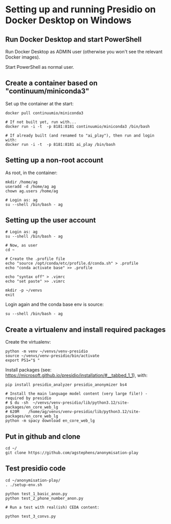# Setting up and running Presidio on Docker Desktop on Windows

## Run Docker Desktop and start PowerShell

Run Docker Desktop as ADMIN user (otherwise you won't see the relevant Docker images).

Start PowerShell as normal user.

## Create a container based on "continuum/miniconda3"

Set up the container at the start:

```
docker pull continuumio/miniconda3

# If not built yet, run with...
docker run -i -t  -p 8181:8181 continuumio/miniconda3 /bin/bash

# If already built (and renamed to "ai_play"), then run and login with:
docker run -i -t  -p 8181:8181 ai_play /bin/bash
```

## Setting up a non-root account

As root, in the container:

```
mkdir /home/ag
useradd -d /home/ag ag
chown ag.users /home/ag

# Login as: ag
su --shell /bin/bash - ag
```

## Setting up the user account

```
# Login as: ag
su --shell /bin/bash - ag

# Now, as user
cd ~

# Create the .profile file
echo "source /opt/conda/etc/profile.d/conda.sh" > .profile
echo "conda activate base" >> .profile

echo "syntax off" > .vimrc
echo "set paste" >> .vimrc

mkdir -p ~/venvs
exit
```

Login again and the conda base env is source:

```
su --shell /bin/bash - ag
```

## Create a virtualenv and install required packages

Create the virtualenv:

```
python -m venv ~/venvs/venv-presidio
source ~/venvs/venv-presidio/bin/activate
export PS1="$ "
```

Install packages (see: https://microsoft.github.io/presidio/installation/#__tabbed_1_1), with:

```
pip install presidio_analyzer presidio_anonymizer bs4

# Install the main language model content (very large file!) - required by presidio
# $ du -sh  ~/venvs/venv-presidio/lib/python3.12/site-packages/en_core_web_lg
# 620M    /home/ag/venvs/venv-presidio/lib/python3.12/site-packages/en_core_web_lg
python -m spacy download en_core_web_lg
```

## Put in github and clone

```
cd ~/
git clone https://github.com/agstephens/anonymisation-play
```

## Test presidio code

```
cd ~/anonymisation-play/
. ./setup-env.sh

python test_1_basic_anon.py
python test_2_phone_number_anon.py

# Run a test with real(ish) CEDA content:

python test_3_convs.py
```

